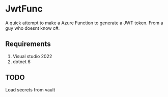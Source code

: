 # JwtFunc

A quick attempt to make a Azure Function to generate a JWT token. From a guy who doesnt know c#.

## Requirements
1. Visual studio 2022
2. dotnet 6

## TODO
Load secrets from vault
